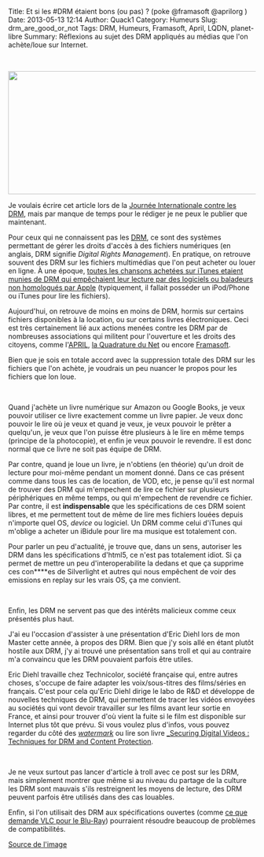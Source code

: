 Title: Et si les &#35;DRM étaient bons (ou pas) ? (poke @framasoft @aprilorg )
Date: 2013-05-13 12:14
Author: Quack1
Category: Humeurs
Slug: drm_are_good_or_not
Tags: DRM, Humeurs, Framasoft, April, LQDN, planet-libre
Summary: Réflexions au sujet des DRM appliqués au médias que l'on achète/loue sur Internet.

&nbsp;
<div align=center><img src="static/upload/itunes_and_drm.png" width="600" height="250" align=center /></div>

Je voulais écrire cet article lors de la [Journée Internationale contre les DRM](http://www.defectivebydesign.org/dayagainstdrm), mais par manque de temps pour le rédiger je ne peux le publier que maintenant.

Pour ceux qui ne connaissent pas les [DRM](http://fr.wikipedia.org/wiki/Gestion_des_droits_num%C3%A9riques), ce sont des systèmes permettant de gérer les droits d'accès à des fichiers numériques (en anglais, DRM signifie _Digital Rights Management_). En pratique, on retrouve souvent des DRM sur les fichiers multimédias que l'on peut acheter ou louer en ligne. À une époque, [toutes les chansons achetées sur iTunes etaient munies de DRM qui empêchaient leur lecture par des logiciels ou baladeurs non homologués par Apple](http://fr.wikipedia.org/wiki/FairPlay) (typiquement, il fallait posséder un iPod/Phone ou iTunes pour lire les fichiers).

Aujourd'hui, on retrouve de moins en moins de DRM, hormis sur certains fichiers disponibles à la location, ou sur certains livres électroniques. Ceci est très certainement lié aux actions menées contre les DRM par de nombreuses associations qui militent pour l'ouverture et les droits des citoyens, comme l'[APRIL](http://www.april.org/), [la Quadrature du Net](https://www.laquadrature.net/) ou encore [Framasoft](http://www.framasoft.net/).

Bien que je sois en totale accord avec la suppression totale des DRM sur les fichiers que l'on achète, je voudrais un peu nuancer le propos pour les fichiers que lon loue. 

&nbsp;

Quand j'achète un livre numérique sur Amazon ou Google Books, je veux pouvoir utiliser ce livre exactement comme un livre papier. Je veux donc pouvoir le lire où je veux et quand je veux, je veux pouvoir le prêter a quelqu'un, je veux que l'on puisse être plusieurs à le lire en même temps (principe de la photocopie), et enfin je veux pouvoir le revendre. Il est donc normal que ce livre ne soit pas équipe de DRM.

Par contre, quand je loue un livre, je n'obtiens (en théorie) qu'un droit de lecture pour moi-même pendant un moment donné. Dans ce cas présent comme dans tous les cas de location, de VOD, etc, je pense qu'il est normal de trouver des DRM qui m'empechent de lire ce fichier sur plusieurs périphériques en même temps, ou qui m'empechent de revendre ce fichier. Par contre, il est **indispensable** que les spécifications de ces DRM soient libres, et me permettent tout de même de lire mes fichiers louées depuis n'importe quel OS, _device_ ou logiciel. Un DRM comme celui d'iTunes qui m'oblige a acheter un iBidule pour lire ma musique est totalement con.

Pour parler un peu d'actualité, je trouve que, dans un sens, autoriser les DRM dans les spécifications d'html5, ce n'est pas totalement idiot. Si ça permet de mettre un peu d'interoperabilite la dedans et que ça supprime ces con****es de Silverlight et autres qui nous empêchent de voir des emissions en replay sur les vrais OS, ça me convient.

&nbsp;

Enfin, les DRM ne servent pas que des intérêts malicieux comme ceux présentés plus haut. 

J'ai eu l'occasion d'assister à une présentation d'Eric Diehl lors de mon Master cette année, à propos des DRM. Bien que j'y sois allé en étant plutôt hostile aux DRM, j'y ai trouvé une présentation sans troll et qui au contraire m'a convaincu que les DRM pouvaient parfois être utiles.

Eric Diehl travaille chez Technicolor, société française qui, entre autres choses, s'occupe de faire adapter les voix/sous-titres des films/séries en français. C'est pour cela qu'Eric Diehl dirige le labo de R&D et développe de nouvelles techniques de DRM, qui permettent de tracer les vidéos envoyées au sociétés qui vont devoir travailler sur les films avant leur sortie en France, et ainsi pour trouver d'où vient la fuite si le film est disponible sur Internet plus tôt que prévu. Si vous voulez plus d'infos, vous pouvez regarder du côté des [_watermark_](http://fr.wikipedia.org/wiki/Tatouage_num%C3%A9rique "Wikipedia : Watermark") ou lire son livre [_Securing Digital Videos : Techniques for DRM and Content Protection](http://eric-diehl.com/my-book/ "Eric Diehl Book").

&nbsp;

Je ne veux surtout pas lancer d'article à troll avec ce post sur les DRM, mais simplement montrer que même si au niveau du partage de la culture les DRM sont mauvais s'ils restreignent les moyens de lecture, des DRM peuvent parfois être utilisés dans des cas louables. 

Enfin, si l'on utilisait des DRM aux spécifications ouvertes (comme [ce que demande VLC pour le Blu-Ray](http://www.numerama.com/magazine/25618-videolan-vlc-la-hadopi-ouvre-la-porte-a-un-flechissement-des-drm.html)) pourraient résoudre beaucoup de problèmes de compatibilités.

[Source de l'image](http://www.actualitte.com/images/actualites/itunes-and-drm.jpg "Itunes & DRM")